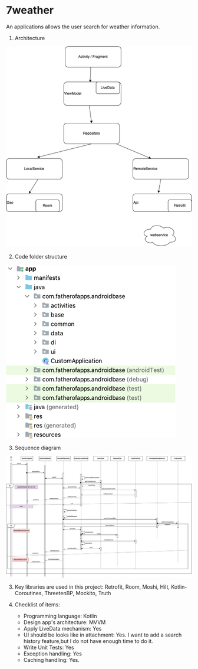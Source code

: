 # 7weather

An applications allows the user search for weather information.
1. Architecture

![Alt architecture](screenshots/architecture_mvvm.png)

2. Code folder structure

![All code folder structure](screenshots/code_folder_structure.png)

3. Sequence diagram

![All code folder structure](screenshots/sequence_diagram.png)

3. Key libraries are used in this project:
   Retrofit, Room, Moshi, Hilt, Kotlin-Coroutines, ThreetenBP, Mockito, Truth

4. Checklist of items:
   <ul>
   <li>Programming language: Kotlin</li>
   <li>Design app's architecture: MVVM</li>
   <li>Apply LiveData mechanism: Yes</li>
   <li>UI should be looks like in attachment: Yes. I want to add a search history feature,but I do not have enough time to do it.</li>
   <li>Write Unit Tests: Yes</li>
   <li>Exception handling: Yes</li>
   <li>Caching handling: Yes.</li> 

 </ul>
   

